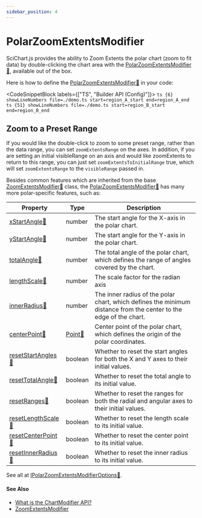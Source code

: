 ```yaml
---
sidebar_position: 4
---
```


# PolarZoomExtentsModifier

SciChart.js provides the ability to Zoom Extents the polar chart (zoom to fit data) by double-clicking the chart area with the [PolarZoomExtentsModifier:blue_book:](https://www.scichart.com/documentation/js/v4/typedoc/classes/polarzoomextentsmodifier.html), available out of the box.

Here is how to define the [PolarZoomExtentsModifier:blue_book:](https://www.scichart.com/documentation/js/v4/typedoc/classes/polarzoomextentsmodifier.html) in your code:

<CodeSnippetBlock labels={["TS", "Builder API (Config)"]}>
    ```ts {6} showLineNumbers file=./demo.ts start=region_A_start end=region_A_end 
    ```
    ```ts {51} showLineNumbers file=./demo.ts start=region_B_start end=region_B_end
    ```
</CodeSnippetBlock>

<LiveDocSnippet name="./demo" />

## Zoom to a Preset Range
If you would like the double-click to zoom to some preset range, rather than the data range, you can set `zoomExtentsRange` on the axes. In addition, if you are setting an initial visibleRange on an axis and would like zoomExtents to return to this range, you can just set `zoomExtentsToInitialRange` true, which will set `zoomExtentsRange` to the `visibleRange` passed in.

Besides common features which are inherited from the base [ZoomExtentsModifier:blue_book:](https://www.scichart.com/documentation/js/v4/typedoc/classes/zoomextentsmodifier.html) class, the [PolarZoomExtentsModifier:blue_book:](https://www.scichart.com/documentation/js/v4/typedoc/classes/polarzoomextentsmodifier.html) has many more polar-specific features, such as:

| Property | Type | Description |
| --- | --- | --- |
| [xStartAngle:blue_book:](https://www.scichart.com/documentation/js/v4/typedoc/classes/polarzoomextentsmodifier.html#xstartangle) | number | The start angle for the X-axis in the polar chart. |
| [yStartAngle:blue_book:](https://www.scichart.com/documentation/js/v4/typedoc/classes/polarzoomextentsmodifier.html#ystartangle) | number | The start angle for the Y-axis in the polar chart. |
| [totalAngle:blue_book:](https://www.scichart.com/documentation/js/v4/typedoc/classes/polarzoomextentsmodifier.html#totalangle) | number | The total angle of the polar chart, which defines the range of angles covered by the chart. |
| [lengthScale:blue_book:](https://www.scichart.com/documentation/js/v4/typedoc/classes/polarzoomextentsmodifier.html#lengthscale) | number | The scale factor for the radian axis |
| [innerRadius:blue_book:](https://www.scichart.com/documentation/js/v4/typedoc/classes/polarzoomextentsmodifier.html#innerradius) | number | The inner radius of the polar chart, which defines the minimum distance from the center to the edge of the chart. |
| [centerPoint:blue_book:](https://www.scichart.com/documentation/js/v4/typedoc/classes/polarzoomextentsmodifier.html#centerpoint) | [Point:blue_book:](https://www.scichart.com/documentation/js/v4/typedoc/classes/point.html) | Center point of the polar chart, which defines the origin of the polar coordinates. |
| [resetStartAngles:blue_book:](https://www.scichart.com/documentation/js/v4/typedoc/classes/polarzoomextentsmodifier.html#resetstartangles) | boolean | Whether to reset the start angles for both the X and Y axes to their initial values. |
| [resetTotalAngle:blue_book:](https://www.scichart.com/documentation/js/v4/typedoc/classes/polarzoomextentsmodifier.html#resettotalangle) | boolean | Whether to reset the total angle to its initial value. |
| [resetRanges:blue_book:](https://www.scichart.com/documentation/js/v4/typedoc/classes/polarzoomextentsmodifier.html#resetranges) | boolean | Whether to reset the ranges for both the radial and angular axes to their initial values. |
| [resetLengthScale:blue_book:](https://www.scichart.com/documentation/js/v4/typedoc/classes/polarzoomextentsmodifier.html#resetlengthscale) | boolean | Whether to reset the length scale to its initial value. |
| [resetCenterPoint:blue_book:](https://www.scichart.com/documentation/js/v4/typedoc/classes/polarzoomextentsmodifier.html#resetcenterpoint) | boolean | Whether to reset the center point to its initial value. |
| [resetInnerRadius:blue_book:](https://www.scichart.com/documentation/js/v4/typedoc/classes/polarzoomextentsmodifier.html#resetinnerradius) | boolean | Whether to reset the inner radius to its initial value. |

See all at [IPolarZoomExtentsModifierOptions:blue_book:](https://www.scichart.com/documentation/js/v4/typedoc/interfaces/ipolarzoomextentsmodifieroptions.html).

#### See Also

* [What is the ChartModifier API?](/2d-charts/chart-modifier-api/chart-modifier-api-overview)
* [ZoomExtentsModifier](/2d-charts/chart-modifier-api/zooming-and-panning/zoom-extents-modifier)